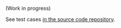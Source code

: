 (Work in progress)

See test cases [in the source code repository](http://code.google.com/p/session-scala/source/browse/#hg%2Ffunctionaltests%2Fsrc%2Fmain%2Fscala%2Fcompileok).